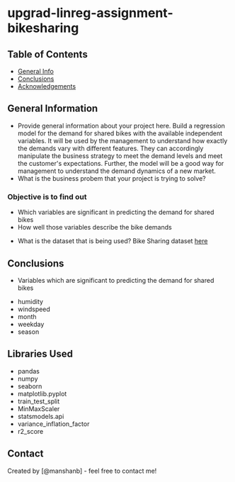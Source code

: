 # upgrad-linreg-assignment-bikesharing




## Table of Contents
* [General Info](#general-information)
* [Conclusions](#conclusions)
* [Acknowledgements](#acknowledgements)

<!-- You can include any other section that is pertinent to your problem -->

## General Information
- Provide general information about your project here.
	Build a regression model for the demand for shared bikes with the available independent variables. It will be used by the management to understand how exactly the demands vary with different features. They can accordingly manipulate the business strategy to meet the demand levels and meet the customer's expectations. Further, the model will be a good way for management to understand the demand dynamics of a new market.
- What is the business probem that your project is trying to solve?

### Objective is to find out
* Which variables are significant in predicting the demand for shared bikes
* How well those variables describe the bike demands

- What is the dataset that is being used?
Bike Sharing dataset [here](https://ml-course2-upgrad.s3.amazonaws.com/Linear+Regression+Assignment/Bike+Sharing+Assignment/day.csv) 

<!-- You don't have to answer all the questions - just the ones relevant to your project. -->

## Conclusions
- Variables which are significant to predicting the demand for shared bikes
* humidity
* windspeed
* month
* weekday
* season


<!-- You don't have to answer all the questions - just the ones relevant to your project. -->


## Libraries Used
-  pandas
-  numpy
-  seaborn
-  matplotlib.pyplot
-  train_test_split
-  MinMaxScaler
-  statsmodels.api
-  variance_inflation_factor
-  r2_score

<!-- As the libraries versions keep on changing, it is recommended to mention the version of library used in this project -->

<!--## Acknowledgements
Give credit here.
- This project was inspired by...
- References if any...
- This project was based on [this tutorial](https://www.example.com).
-->


## Contact
Created by [@manshanb] - feel free to contact me!


<!-- Optional -->
<!-- ## License -->
<!-- This project is open source and available under the [... License](). -->

<!-- You don't have to include all sections - just the one's relevant to your project -->